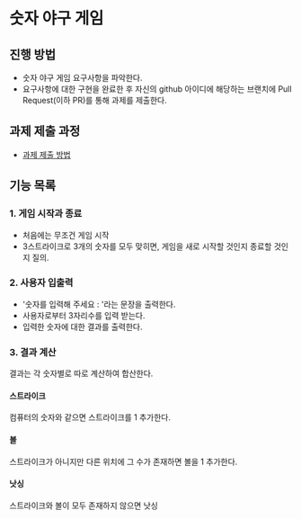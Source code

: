 # 숫자 야구 게임
## 진행 방법
* 숫자 야구 게임 요구사항을 파악한다.
* 요구사항에 대한 구현을 완료한 후 자신의 github 아이디에 해당하는 브랜치에 Pull Request(이하 PR)를 통해 과제를 제출한다.

## 과제 제출 과정
* [과제 제출 방법](https://github.com/next-step/nextstep-docs/tree/master/precourse)

## 기능 목록

### 1. 게임 시작과 종료

* 처음에는 무조건 게임 시작
* 3스트라이크로 3개의 숫자를 모두 맞히면, 게임을 새로 시작할 것인지 종료할 것인지 질의.

### 2. 사용자 입출력

* '숫자를 입력해 주세요 : '라는 문장을 출력한다.
* 사용자로부터 3자리수를 입력 받는다.
* 입력한 숫자에 대한 결과를 출력한다.

### 3. 결과 계산

결과는 각 숫자별로 따로 계산하여 합산한다.

#### 스트라이크

컴퓨터의 숫자와 같으면 스트라이크를 1 추가한다.

#### 볼

스트라이크가 아니지만 다른 위치에 그 수가 존재하면 볼을 1 추가한다.

#### 낫싱

스트라이크와 볼이 모두 존재하지 않으면 낫싱
